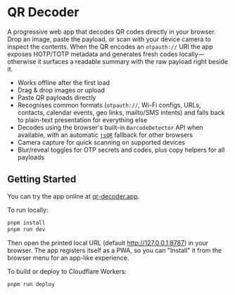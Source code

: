 # QR Decoder

A progressive web app that decodes QR codes directly in your browser. Drop an image, paste the payload, or scan with your device camera to inspect the contents. When the QR encodes an `otpauth://` URI the app exposes HOTP/TOTP metadata and generates fresh codes locally—otherwise it surfaces a readable summary with the raw payload right beside it.

- Works offline after the first load
- Drag & drop images or upload
- Paste QR payloads directly
- Recognises common formats (`otpauth://`, Wi-Fi configs, URLs, contacts, calendar events, geo links, mailto/SMS intents) and falls back to plain-text presentation for everything else
- Decodes using the browser's built-in `BarcodeDetector` API when available, with an automatic [`jsQR`](https://github.com/cozmo/jsQR) fallback for other browsers
- Camera capture for quick scanning on supported devices
- Blur/reveal toggles for OTP secrets and codes, plus copy helpers for all payloads

## Getting Started

You can try the app online at [qr-decoder.app](https://qr-decoder.app).

To run locally:

```bash
pnpm install
pnpm run dev
```

Then open the printed local URL (default http://127.0.0.1:8787) in your browser. The app registers itself as a PWA, so you can "Install" it from the browser menu for an app-like experience.

To build or deploy to Cloudflare Workers:

```bash
pnpm run deploy
```
